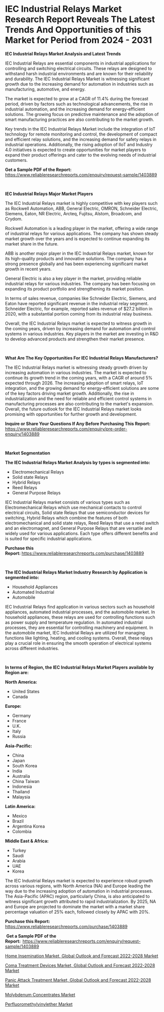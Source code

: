 <p><h1>IEC Industrial Relays Market Research Report Reveals The Latest Trends And Opportunities of this Market for Period from 2024 - 2031</h1></p><p><strong>IEC Industrial Relays Market Analysis and Latest Trends</strong></p>
<p><p>IEC Industrial Relays are essential components in industrial applications for controlling and switching electrical circuits. These relays are designed to withstand harsh industrial environments and are known for their reliability and durability. The IEC Industrial Relays Market is witnessing significant growth due to the increasing demand for automation in industries such as manufacturing, automotive, and energy.</p><p>The market is expected to grow at a CAGR of 11.4% during the forecast period, driven by factors such as technological advancements, the rise in industrial automation, and the increasing demand for energy-efficient solutions. The growing focus on predictive maintenance and the adoption of smart manufacturing practices are also contributing to the market growth.</p><p>Key trends in the IEC Industrial Relays Market include the integration of IoT technology for remote monitoring and control, the development of compact and efficient relay solutions, and the increasing demand for safety relays in industrial operations. Additionally, the rising adoption of IIoT and Industry 4.0 initiatives is expected to create opportunities for market players to expand their product offerings and cater to the evolving needs of industrial customers.</p></p>
<p><strong>Get a Sample PDF of the Report:&nbsp;</strong> <a href="https://www.reliableresearchreports.com/enquiry/request-sample/1403889">https://www.reliableresearchreports.com/enquiry/request-sample/1403889</a></p>
<p>&nbsp;</p>
<p><strong>IEC Industrial Relays Major Market Players</strong></p>
<p><p>The IEC Industrial Relays market is highly competitive with key players such as Rockwell Automation, ABB, General Electric, OMRON, Schneider Electric, Siemens, Eaton, NR Electric, Arcteq, Fujitsu, Alstom, Broadcom, and Crydom. </p><p>Rockwell Automation is a leading player in the market, offering a wide range of industrial relays for various applications. The company has shown steady market growth over the years and is expected to continue expanding its market share in the future. </p><p>ABB is another major player in the IEC Industrial Relays market, known for its high-quality products and innovative solutions. The company has a strong presence globally and has been experiencing significant market growth in recent years. </p><p>General Electric is also a key player in the market, providing reliable industrial relays for various industries. The company has been focusing on expanding its product portfolio and strengthening its market position.</p><p>In terms of sales revenue, companies like Schneider Electric, Siemens, and Eaton have reported significant revenue in the industrial relay segment. Schneider Electric, for example, reported sales revenue of $27.2 billion in 2020, with a substantial portion coming from its industrial relay business.</p><p>Overall, the IEC Industrial Relays market is expected to witness growth in the coming years, driven by increasing demand for automation and control systems in various industries. Key players in the market are investing in R&D to develop advanced products and strengthen their market presence.</p></p>
<p>&nbsp;</p>
<p><strong>What Are The Key Opportunities For IEC Industrial Relays Manufacturers?</strong></p>
<p><p>The IEC Industrial Relays market is witnessing steady growth driven by increasing automation in various industries. The market is expected to continue its growth trend in the coming years, with a CAGR of around 5% expected through 2026. The increasing adoption of smart relays, IoT integration, and the growing demand for energy-efficient solutions are some of the key factors driving market growth. Additionally, the rise in industrialization and the need for reliable and efficient control systems in manufacturing processes are also contributing to the market's expansion. Overall, the future outlook for the IEC Industrial Relays market looks promising with opportunities for further growth and development.</p></p>
<p><strong>Inquire or Share Your Questions If Any Before Purchasing This Report:</strong> <a href="https://www.reliableresearchreports.com/enquiry/pre-order-enquiry/1403889">https://www.reliableresearchreports.com/enquiry/pre-order-enquiry/1403889</a></p>
<p>&nbsp;</p>
<p><strong>Market Segmentation</strong></p>
<p><strong>The IEC Industrial Relays Market Analysis by types is segmented into:</strong></p>
<p><ul><li>Electromechanical Relays</li><li>Solid state Relays</li><li>Hybrid Relays</li><li>Reed Relays</li><li>General Purpose Relays</li></ul></p>
<p><p>IEC Industrial Relays market consists of various types such as Electromechanical Relays which use mechanical contacts to control electrical circuits, Solid state Relays that use semiconductor devices for switching, Hybrid Relays which combine the features of both electromechanical and solid state relays, Reed Relays that use a reed switch and an electromagnet, and General Purpose Relays that are versatile and widely used for various applications. Each type offers different benefits and is suited for specific industrial applications.</p></p>
<p><strong>Purchase this Report:&nbsp;</strong><a href="https://www.reliableresearchreports.com/purchase/1403889">https://www.reliableresearchreports.com/purchase/1403889</a></p>
<p>&nbsp;</p>
<p><strong>The IEC Industrial Relays Market Industry Research by Application is segmented into:</strong></p>
<p><ul><li>Household Appliances</li><li>Automated Industrial</li><li>Automobile</li></ul></p>
<p><p>IEC Industrial Relays find application in various sectors such as household appliances, automated industrial processes, and the automobile market. In household appliances, these relays are used for controlling functions such as power supply and temperature regulation. In automated industrial processes, they are essential for controlling machinery and equipment. In the automobile market, IEC Industrial Relays are utilized for managing functions like lighting, heating, and cooling systems. Overall, these relays play a crucial role in ensuring the smooth operation of electrical systems across different industries.</p></p>
<p>&nbsp;</p>
<p><strong>In terms of Region, the IEC Industrial Relays Market Players available by Region are:</strong></p>
<p>
    <p> <strong> North America: </strong>
        <ul>
            <li>United States</li>
            <li>Canada</li>
        </ul>
        </p> 
    <p> <strong> Europe: </strong>
        <ul>
            <li>Germany</li>
            <li>France</li>
            <li>U.K.</li>
            <li>Italy</li>
            <li>Russia</li>
        </ul>
        </p> 
    <p> <strong> Asia-Pacific: </strong>
        <ul>
            <li>China</li>
            <li>Japan</li>
            <li>South Korea</li>
            <li>India</li>
            <li>Australia</li>
            <li>China Taiwan</li>
            <li>Indonesia</li>
            <li>Thailand</li>
            <li>Malaysia</li>
        </ul>
        </p> 
    <p> <strong> Latin America: </strong>
        <ul>
            <li>Mexico</li>
            <li>Brazil</li>
            <li>Argentina Korea</li>
            <li>Colombia</li>
        </ul>
        </p> 
    <p> <strong> Middle East & Africa: </strong>
        <ul>
            <li>Turkey</li>
            <li>Saudi</li>
            <li>Arabia</li>
            <li>UAE</li>
            <li>Korea</li>
        </ul>
    </p>
    </p>
<p><p>The IEC Industrial Relays market is expected to experience robust growth across various regions, with North America (NA) and Europe leading the way due to the increasing adoption of automation in industrial processes. The Asia-Pacific (APAC) region, particularly China, is also anticipated to witness significant growth attributed to rapid industrialization. By 2025, NA and Europe are projected to dominate the market with a market share percentage valuation of 25% each, followed closely by APAC with 20%.</p></p>
<p><strong>Purchase this Report: </strong><a href="https://www.reliableresearchreports.com/purchase/1403889">https://www.reliableresearchreports.com/purchase/1403889</a></p>
<p>&nbsp;<strong>Get a Sample PDF of the Report:&nbsp;&nbsp;</strong><a href="https://www.reliableresearchreports.com/enquiry/request-sample/1403889">https://www.reliableresearchreports.com/enquiry/request-sample/1403889</a></p>
<p><strong></strong></p>
<p><p><a href="https://circular-yam-9b9.notion.site/Home-Insemination-Market-Global-Outlook-and-Forecast-2022-2028-Market-Size-Global-Industry-Overvie-463dd3d43fb1460c8f45ac187fdecd09">Home Insemination Market, Global Outlook and Forecast 2022-2028 Market</a></p><p><a href="https://angry-finch-aaf.notion.site/Coma-Treatment-Devices-Market-Global-Outlook-and-Forecast-2022-2028-Market-Research-Report-Forecast-0962a37741d342db9ec72094289d5ec0">Coma Treatment Devices Market, Global Outlook and Forecast 2022-2028 Market</a></p><p><a href="https://metal-farmhouse-e95.notion.site/Panic-Attack-Treatment-Market-Global-Outlook-and-Forecast-2022-2028-Market-Offers-Provide-Insightfu-052ca09f41414b068e11fd8136b6d80a">Panic Attack Treatment Market, Global Outlook and Forecast 2022-2028 Market</a></p><p><a href="https://view.publitas.com/reportprime-1/molybdenum-concentrates-market-furnish-information-about-market-size-market-share-market-dynamics-and-projections-spanning-from-2024-to-2031/">Molybdenum Concentrates Market</a></p><p><a href="https://view.publitas.com/reportprime-1/perfluoromethylvinylether-market-insights-market-players-and-forecast-till-2031/">Perfluoromethylvinylether Market</a></p></p>